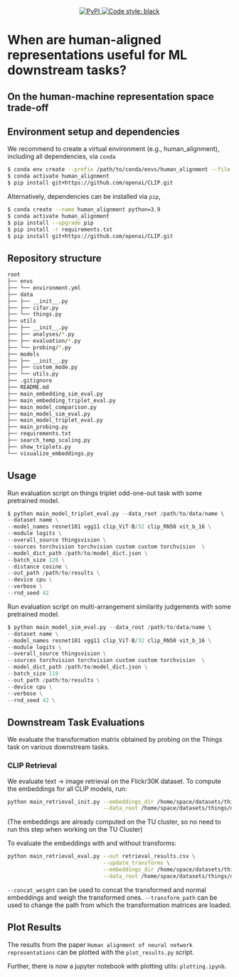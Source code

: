 <div align="center">
    <a href="https://github.com/LukasMut/human_alignment/blob/main" rel="nofollow">
        <img src="https://img.shields.io/badge/python-3.8%20%7C%203.9-blue.svg" alt="PyPI" />
    </a>
    <a href="https://github.com/psf/black" rel="nofollow">
        <img src="https://img.shields.io/badge/code%20style-black-000000.svg" alt="Code style: black" />
    </a>
</div>

# When are human-aligned representations useful for ML downstream tasks?
## On the human-machine representation space trade-off

## Environment setup and dependencies

We recommend to create a virtual environment (e.g., human_alignment), including all dependencies, via `conda`

```bash
$ conda env create --prefix /path/to/conda/envs/human_alignment --file envs/environment.yml
$ conda activate human_alignment
$ pip install git+https://github.com/openai/CLIP.git
```

Alternatively, dependencies can be installed via `pip`,

```bash
$ conda create --name human_alignment python=3.9
$ conda activate human_alignment
$ pip install --upgrade pip
$ pip install -r requirements.txt
$ pip install git+https://github.com/openai/CLIP.git
```

## Repository structure

```bash
root
├── envs
├── └── environment.yml
├── data
├── ├── __init__.py
├── ├── cifar.py
├── └── things.py
├── utils
├── ├── __init__.py
├── ├── analyses/*.py
├── ├── evaluation/*.py
├── └── probing/*.py
├── models
├── ├── __init__.py
├── ├── custom_mode.py
├── └── utils.py
├── .gitignore
├── README.md
├── main_embedding_sim_eval.py
├── main_embedding_triplet_eval.py
├── main_model_comparison.py
├── main_model_sim_eval.py
├── main_model_triplet_eval.py
├── main_probing.py
├── requirements.txt
├── search_temp_scaling.py
├── show_triplets.py
└── visualize_embeddings.py
```

## Usage

Run evaluation script on things triplet odd-one-out task with some pretrained model.

```python
$ python main_model_triplet_eval.py --data_root /path/to/data/name \ 
--dataset name \
--model_names resnet101 vgg11 clip_ViT-B/32 clip_RN50 vit_b_16 \
--module logits \
--overall_source thingsvision \
--sources torchvision torchvision custom custom torchvision  \
--model_dict_path /path/to/model_dict.json \
--batch_size 128 \
--distance cosine \
--out_path /path/to/results \
--device cpu \
--verbose \
--rnd_seed 42
```

Run evaluation script on multi-arrangement similarity judgements with some pretrained model.

```python
$ python main_model_sim_eval.py --data_root /path/to/data/name \ 
--dataset name \
--model_names resnet101 vgg11 clip_ViT-B/32 clip_RN50 vit_b_16 \
--module logits \
--overall_source thingsvision \
--sources torchvision torchvision custom custom torchvision  \
--model_dict_path /path/to/model_dict.json \
--batch_size 118 
--out_path /path/to/results \
--device cpu \
--verbose \
--rnd_seed 42 \
```


## Downstream Task Evaluations
We evaluate the transformation matrix obtained by probing on the Things task on various downstream tasks.

### CLIP Retrieval
We evaluate text -> image retrieval on the Flickr30K dataset. 
To compute the embeddings for all CLIP models, run:

```bash
python main_retrieval_init.py --embeddings_dir /home/space/datasets/things/downstream/clip-retrieval/retrieval_embeddings \
                              --data_root /home/space/datasets/things/downstream/clip-retrieval/flickr30k_images
```
(The embeddings are already computed on the TU cluster, so no need to run this step when working on the TU Cluster)

To evaluate the embeddings with and without transforms:

```bash
python main_retrieval_eval.py --out retrieval_results.csv \
                              --update_transforms \
                              --embeddings_dir /home/space/datasets/things/downstream/clip-retrieval/retrieval_embeddings \
                              --data_root /home/space/datasets/things/downstream/clip-retrieval/flickr30k_images
```
`--concat_weight` can be used to concat the transformed and normal embeddings and weigh the transformed ones.
`--transform_path` can be used to change the path from which the transformation matrices are loaded.


## Plot Results
The results from the paper `Human alignment of neural network representations` can be plotted with the `plot_results.py`
script.

Further, there is now a jupyter notebook with plotting utils: `plotting.ipynb`.








